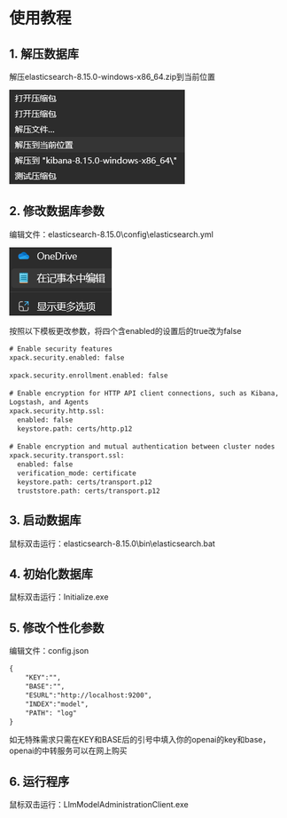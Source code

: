 # 使用教程

## 1. 解压数据库
解压elasticsearch-8.15.0-windows-x86_64.zip到当前位置

![pic1](.\pic\pic1.png)

## 2. 修改数据库参数
编辑文件：elasticsearch-8.15.0\config\elasticsearch.yml

![pic2](.\pic\pic2.png)

按照以下模板更改参数，将四个含enabled的设置后的true改为false

```
# Enable security features
xpack.security.enabled: false

xpack.security.enrollment.enabled: false

# Enable encryption for HTTP API client connections, such as Kibana, Logstash, and Agents
xpack.security.http.ssl:
  enabled: false
  keystore.path: certs/http.p12

# Enable encryption and mutual authentication between cluster nodes
xpack.security.transport.ssl:
  enabled: false
  verification_mode: certificate
  keystore.path: certs/transport.p12
  truststore.path: certs/transport.p12
```

## 3. 启动数据库

鼠标双击运行：elasticsearch-8.15.0\bin\elasticsearch.bat

## 4. 初始化数据库

鼠标双击运行：Initialize.exe

## 5. 修改个性化参数

编辑文件：config.json

```
{
    "KEY":"",
    "BASE":"",
    "ESURL":"http://localhost:9200",
    "INDEX":"model",
    "PATH": "log"
}
```

如无特殊需求只需在KEY和BASE后的引号中填入你的openai的key和base，openai的中转服务可以在网上购买

## 6. 运行程序

鼠标双击运行：LlmModelAdministrationClient.exe
